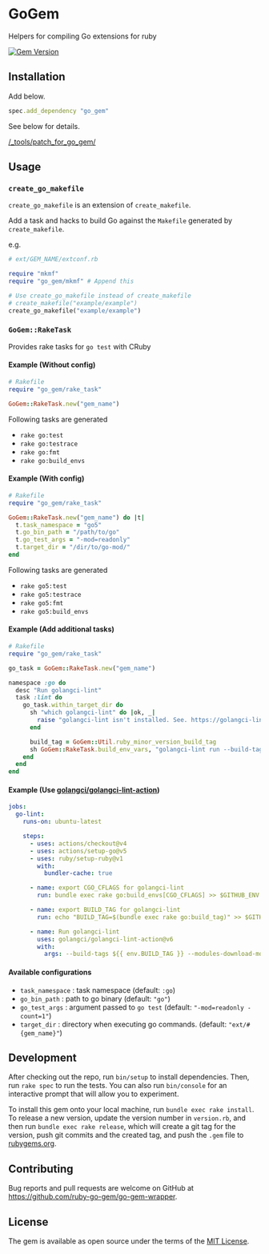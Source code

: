 # GoGem
Helpers for compiling Go extensions for ruby

[![Gem Version](https://badge.fury.io/rb/go_gem.svg)](https://badge.fury.io/rb/go_gem)

## Installation
Add below.

```ruby
spec.add_dependency "go_gem"
```

See below for details.

[/_tools/patch_for_go_gem/](/_tools/patch_for_go_gem/)

## Usage
### `create_go_makefile`
`create_go_makefile` is an extension of `create_makefile`.

Add a task and hacks to build Go against the `Makefile` generated by `create_makefile`.

e.g.

```ruby
# ext/GEM_NAME/extconf.rb

require "mkmf"
require "go_gem/mkmf" # Append this

# Use create_go_makefile instead of create_makefile
# create_makefile("example/example")
create_go_makefile("example/example")
```

### `GoGem::RakeTask`
Provides rake tasks for `go test` with CRuby

#### Example (Without config)
```ruby
# Rakefile
require "go_gem/rake_task"

GoGem::RakeTask.new("gem_name")
```

Following tasks are generated

* `rake go:test`
* `rake go:testrace`
* `rake go:fmt`
* `rake go:build_envs`

#### Example (With config)
```ruby
# Rakefile
require "go_gem/rake_task"

GoGem::RakeTask.new("gem_name") do |t|
  t.task_namespace = "go5"
  t.go_bin_path = "/path/to/go"
  t.go_test_args = "-mod=readonly"
  t.target_dir = "/dir/to/go-mod/"
end
```

Following tasks are generated

* `rake go5:test`
* `rake go5:testrace`
* `rake go5:fmt`
* `rake go5:build_envs`

#### Example (Add additional tasks)
```ruby
# Rakefile
require "go_gem/rake_task"

go_task = GoGem::RakeTask.new("gem_name")

namespace :go do
  desc "Run golangci-lint"
  task :lint do
    go_task.within_target_dir do
      sh "which golangci-lint" do |ok, _|
        raise "golangci-lint isn't installed. See. https://golangci-lint.run/welcome/install/" unless ok
      end

      build_tag = GoGem::Util.ruby_minor_version_build_tag
      sh GoGem::RakeTask.build_env_vars, "golangci-lint run --build-tags #{build_tag} --modules-download-mode=readonly"
    end
  end
end
```

#### Example (Use [golangci/golangci-lint-action](https://github.com/golangci/golangci-lint-action))
```yml
jobs:
  go-lint:
    runs-on: ubuntu-latest

    steps:
      - uses: actions/checkout@v4
      - uses: actions/setup-go@v5
      - uses: ruby/setup-ruby@v1
        with:
          bundler-cache: true

      - name: export CGO_CFLAGS for golangci-lint
        run: bundle exec rake go:build_envs[CGO_CFLAGS] >> $GITHUB_ENV

      - name: export BUILD_TAG for golangci-lint
        run: echo "BUILD_TAG=$(bundle exec rake go:build_tag)" >> $GITHUB_ENV

      - name: Run golangci-lint
        uses: golangci/golangci-lint-action@v6
        with:
          args: --build-tags ${{ env.BUILD_TAG }} --modules-download-mode=readonly
```

#### Available configurations
* `task_namespace` : task namespace (default: `:go`)
* `go_bin_path` : path to go binary (default: `"go"`)
* `go_test_args` : argument passed to `go test` (default: `"-mod=readonly -count=1"`)
* `target_dir` : directory when executing go commands. (default: `"ext/#{gem_name}"`)

## Development

After checking out the repo, run `bin/setup` to install dependencies. Then, run `rake spec` to run the tests. You can also run `bin/console` for an interactive prompt that will allow you to experiment.

To install this gem onto your local machine, run `bundle exec rake install`. To release a new version, update the version number in `version.rb`, and then run `bundle exec rake release`, which will create a git tag for the version, push git commits and the created tag, and push the `.gem` file to [rubygems.org](https://rubygems.org).

## Contributing

Bug reports and pull requests are welcome on GitHub at https://github.com/ruby-go-gem/go-gem-wrapper.

## License

The gem is available as open source under the terms of the [MIT License](https://opensource.org/licenses/MIT).
